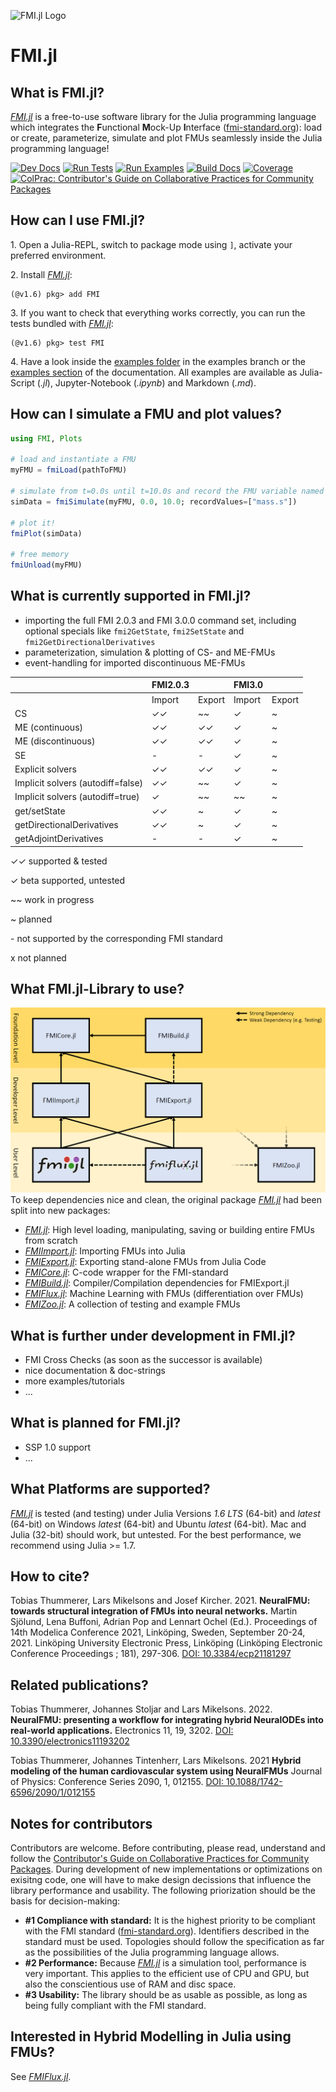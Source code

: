 ![FMI.jl Logo](https://github.com/ThummeTo/FMI.jl/blob/main/logo/dark/fmijl_logo_640_320.png?raw=true "FMI.jl Logo")
# FMI.jl

## What is FMI.jl?
[*FMI.jl*](https://github.com/ThummeTo/FMI.jl) is a free-to-use software library for the Julia programming language which integrates the **F**unctional **M**ock-Up **I**nterface ([fmi-standard.org](http://fmi-standard.org/)): load or create, parameterize, simulate and plot FMUs seamlessly inside the Julia programming language!

[![Dev Docs](https://img.shields.io/badge/docs-dev-blue.svg)](https://ThummeTo.github.io/FMI.jl/dev) 
[![Run Tests](https://github.com/ThummeTo/FMI.jl/actions/workflows/Test.yml/badge.svg)](https://github.com/ThummeTo/FMI.jl/actions/workflows/Test.yml)
[![Run Examples](https://github.com/ThummeTo/FMI.jl/actions/workflows/Example.yml/badge.svg)](https://github.com/ThummeTo/FMI.jl/actions/workflows/Example.yml)
[![Build Docs](https://github.com/ThummeTo/FMI.jl/actions/workflows/Documentation.yml/badge.svg)](https://github.com/ThummeTo/FMI.jl/actions/workflows/Documentation.yml)
[![Coverage](https://codecov.io/gh/ThummeTo/FMI.jl/branch/main/graph/badge.svg)](https://codecov.io/gh/ThummeTo/FMI.jl)
[![ColPrac: Contributor's Guide on Collaborative Practices for Community Packages](https://img.shields.io/badge/ColPrac-Contributor's%20Guide-blueviolet)](https://github.com/SciML/ColPrac)


## How can I use FMI.jl?
1\. Open a Julia-REPL, switch to package mode using `]`, activate your preferred environment.

2\. Install [*FMI.jl*](https://github.com/ThummeTo/FMI.jl):
```julia-repl
(@v1.6) pkg> add FMI
```

3\. If you want to check that everything works correctly, you can run the tests bundled with [*FMI.jl*](https://github.com/ThummeTo/FMI.jl):
```julia-repl
(@v1.6) pkg> test FMI
```

4\. Have a look inside the [examples folder](https://github.com/ThummeTo/FMI.jl/tree/examples/examples) in the examples branch or the [examples section](https://thummeto.github.io/FMI.jl/dev/examples/overview/) of the documentation. All examples are available as Julia-Script (*.jl*), Jupyter-Notebook (*.ipynb*) and Markdown (*.md*).

## How can I simulate a FMU and plot values?
```julia
using FMI, Plots

# load and instantiate a FMU
myFMU = fmiLoad(pathToFMU)

# simulate from t=0.0s until t=10.0s and record the FMU variable named "mass.s"
simData = fmiSimulate(myFMU, 0.0, 10.0; recordValues=["mass.s"])

# plot it!
fmiPlot(simData)

# free memory
fmiUnload(myFMU)
```

## What is currently supported in FMI.jl?
- importing the full FMI 2.0.3 and FMI 3.0.0 command set, including optional specials like `fmi2GetState`, `fmi2SetState` and `fmi2GetDirectionalDerivatives`
- parameterization, simulation & plotting of CS- and ME-FMUs
- event-handling for imported discontinuous ME-FMUs

|                                   | **FMI2.0.3** |        | **FMI3.0** |        |
|-----------------------------------|--------------|--------|------------|--------|
|                                   | Import       | Export | Import     | Export |
| CS                                | ✓✓           | ~~     | ✓          | ~      |
| ME (continuous)                   | ✓✓           | ✓✓     | ✓          | ~      |
| ME (discontinuous)                | ✓✓           | ✓✓     | ✓          | ~      |
| SE                 		    | -            | -      | ✓          | ~      |
| Explicit solvers                  | ✓✓           | ✓✓     | ✓          | ~      |
| Implicit solvers (autodiff=false) | ✓✓           | ~~     | ✓          | ~      |
| Implicit solvers (autodiff=true)  | ✓            | ~~     | ~~         | ~      |
| get/setState                      | ✓✓           | ~      | ✓          | ~      |
| getDirectionalDerivatives         | ✓✓           | ~      | ✓          | ~      |
| getAdjointDerivatives             | -            | -      | ✓          | ~      |

✓✓ supported & tested

✓  beta supported, untested

~~ work in progress

~  planned

\-  not supported by the corresponding FMI standard

x  not planned

## What FMI.jl-Library to use?
![FMI.jl Logo](https://github.com/ThummeTo/FMI.jl/blob/main/docs/src/assets/FMI_JL_family.png?raw=true "FMI.jl Family")
To keep dependencies nice and clean, the original package [*FMI.jl*](https://github.com/ThummeTo/FMI.jl) had been split into new packages:
- [*FMI.jl*](https://github.com/ThummeTo/FMI.jl): High level loading, manipulating, saving or building entire FMUs from scratch
- [*FMIImport.jl*](https://github.com/ThummeTo/FMIImport.jl): Importing FMUs into Julia
- [*FMIExport.jl*](https://github.com/ThummeTo/FMIExport.jl): Exporting stand-alone FMUs from Julia Code
- [*FMICore.jl*](https://github.com/ThummeTo/FMICore.jl): C-code wrapper for the FMI-standard
- [*FMIBuild.jl*](https://github.com/ThummeTo/FMIBuild.jl): Compiler/Compilation dependencies for FMIExport.jl
- [*FMIFlux.jl*](https://github.com/ThummeTo/FMIFlux.jl): Machine Learning with FMUs (differentiation over FMUs)
- [*FMIZoo.jl*](https://github.com/ThummeTo/FMIZoo.jl): A collection of testing and example FMUs

## What is further under development in FMI.jl?
- FMI Cross Checks (as soon as the successor is available)
- nice documentation & doc-strings
- more examples/tutorials
- ...

## What is planned for FMI.jl?
- SSP 1.0 support
- ...

## What Platforms are supported?
[*FMI.jl*](https://github.com/ThummeTo/FMI.jl) is tested (and testing) under Julia Versions *1.6 LTS* (64-bit) and *latest* (64-bit) on Windows *latest* (64-bit) and Ubuntu *latest* (64-bit). Mac and Julia (32-bit) should work, but untested. For the best performance, we recommend using Julia >= 1.7.

## How to cite?
Tobias Thummerer, Lars Mikelsons and Josef Kircher. 2021. **NeuralFMU: towards structural integration of FMUs into neural networks.** Martin Sjölund, Lena Buffoni, Adrian Pop and Lennart Ochel (Ed.). Proceedings of 14th Modelica Conference 2021, Linköping, Sweden, September 20-24, 2021. Linköping University Electronic Press, Linköping (Linköping Electronic Conference Proceedings ; 181), 297-306. [DOI: 10.3384/ecp21181297](https://doi.org/10.3384/ecp21181297)

## Related publications?
Tobias Thummerer, Johannes Stoljar and Lars Mikelsons. 2022. **NeuralFMU: presenting a workflow for integrating hybrid NeuralODEs into real-world applications.** Electronics 11, 19, 3202. [DOI: 10.3390/electronics11193202](https://doi.org/10.3390/electronics11193202)

Tobias Thummerer, Johannes Tintenherr, Lars Mikelsons. 2021 **Hybrid modeling of the human cardiovascular system using NeuralFMUs** Journal of Physics: Conference Series 2090, 1, 012155. [DOI: 10.1088/1742-6596/2090/1/012155](https://doi.org/10.1088/1742-6596/2090/1/012155)

## Notes for contributors
Contributors are welcome. Before contributing, please read, understand and follow the [Contributor's Guide on Collaborative Practices for Community Packages](https://github.com/SciML/ColPrac). 
During development of new implementations or optimizations on exisitng code, one will have to make design decissions that influence the library performance and usability. The following priorization should be the basis for decision-making:
- **#1 Compliance with standard:** It is the highest priority to be compliant with the FMI standard ([fmi-standard.org](http://fmi-standard.org/)). Identifiers described in the standard must be used. Topologies should follow the specification as far as the possibilities of the Julia programming language allows.
- **#2 Performance:** Because [*FMI.jl*](https://github.com/ThummeTo/FMI.jl) is a simulation tool, performance is very important. This applies to the efficient use of CPU and GPU, but also the conscientious use of RAM and disc space.
- **#3 Usability:** The library should be as usable as possible, as long as being fully compliant with the FMI standard.

## Interested in Hybrid Modelling in Julia using FMUs?
See [*FMIFlux.jl*](https://github.com/ThummeTo/FMIFlux.jl).
